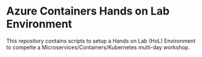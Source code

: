# Azure Containers Hands on Lab Environment

This repository contains scripts to setup a Hands on Lab (HoL) Environment to compelte a Microservices/Containers/Kubernetes multi-day workshop.